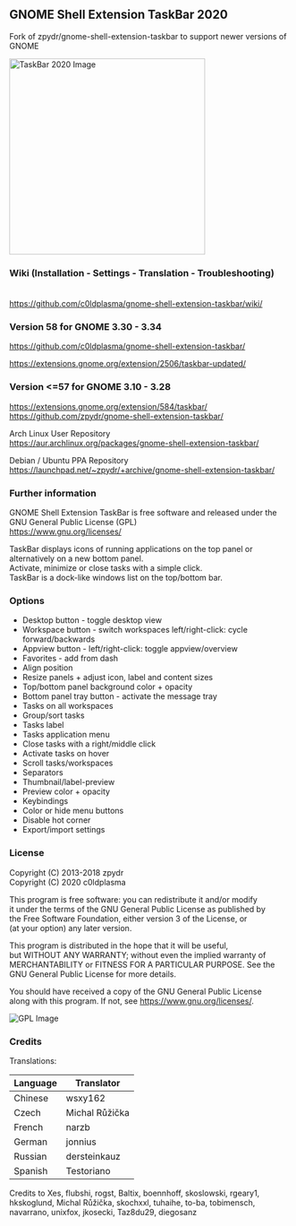 ## GNOME Shell Extension TaskBar 2020

Fork of zpydr/gnome-shell-extension-taskbar to support newer versions of GNOME        
        
<img src="https://github.com/c0ldplasma/gnome-shell-extension-taskbar/blob/master/images/taskbar_v56.gif" height="350" alt="TaskBar 2020 Image">

### Wiki (Installation - Settings - Translation - Troubleshooting)                                    
https://github.com/c0ldplasma/gnome-shell-extension-taskbar/wiki/    

### Version 58 for GNOME 3.30 - 3.34

https://github.com/c0ldplasma/gnome-shell-extension-taskbar/

https://extensions.gnome.org/extension/2506/taskbar-updated/

### Version <=57 for GNOME 3.10 - 3.28
        
https://extensions.gnome.org/extension/584/taskbar/             
https://github.com/zpydr/gnome-shell-extension-taskbar/                                   
                 
Arch Linux User Repository              
https://aur.archlinux.org/packages/gnome-shell-extension-taskbar/               
        
Debian / Ubuntu PPA Repository                   
https://launchpad.net/~zpydr/+archive/gnome-shell-extension-taskbar/ 


### Further information
        
GNOME Shell Extension TaskBar is free software and released under the GNU General Public License (GPL)          
https://www.gnu.org/licenses/       

TaskBar displays icons of running applications on the top panel or alternatively on a new bottom panel.        
Activate, minimize or close tasks with a simple click.          
TaskBar is a dock-like windows list on the top/bottom bar.      
                       
### Options                 
- Desktop button - toggle desktop view                       
- Workspace button - switch workspaces left/right-click: cycle forward/backwards                
- Appview button - left/right-click: toggle appview/overview                 
- Favorites - add from dash                     
- Align position                          
- Resize panels + adjust icon, label and content sizes                    
- Top/bottom panel background color + opacity                      
- Bottom panel tray button - activate the message tray                       
- Tasks on all workspaces                
- Group/sort tasks                
- Tasks label                     
- Tasks application menu                    
- Close tasks with a right/middle click                     
- Activate tasks on hover                 
- Scroll tasks/workspaces                     
- Separators                      
- Thumbnail/label-preview                    
- Preview color + opacity                 
- Keybindings                            
- Color or hide menu buttons                      
- Disable hot corner                        
- Export/import settings                       
               
### License

Copyright (C) 2013-2018 zpydr  
Copyright (C) 2020 c0ldplasma
                
This program is free software: you can redistribute it and/or modify            
it under the terms of the GNU General Public License as published by            
the Free Software Foundation, either version 3 of the License, or               
(at your option) any later version.             
                
This program is distributed in the hope that it will be useful,         
but WITHOUT ANY WARRANTY; without even the implied warranty of          
MERCHANTABILITY or FITNESS FOR A PARTICULAR PURPOSE. See the            
GNU General Public License for more details.            
                
You should have received a copy of the GNU General Public License               
along with this program. If not, see https://www.gnu.org/licenses/.                         
                
![GPL Image](https://www.gnu.org/graphics/gplv3-127x51.png)            

### Credits

Translations:       

Language | Translator
--- | --- 
Chinese | wsxy162
Czech | Michal Růžička
French | narzb
German | jonnius
Russian | dersteinkauz
Spanish | Testoriano	

Credits to Xes, flubshi, rogst, Baltix, boennhoff, skoslowski, rgeary1, hkskoglund, Michal Růžička, skochxxl, tuhaihe, to-ba, tobimensch, navarrano, unixfox, jkosecki, Taz8du29, diegosanz        
            
